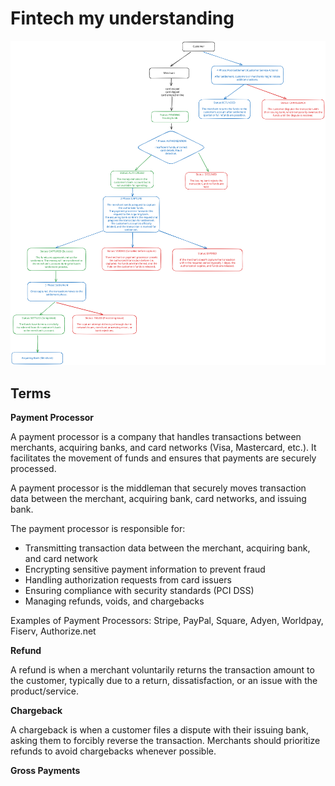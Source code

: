 # Fintech my understanding

<img src="basic.svg">

## Terms

**Payment Processor**

A payment processor is a company that handles transactions between merchants, acquiring banks, and card networks (Visa, Mastercard, etc.). It facilitates the movement of funds and ensures that payments are securely processed.

A payment processor is the middleman that securely moves transaction data between the merchant, acquiring bank, card networks, and issuing bank.

The payment processor is responsible for:

- Transmitting transaction data between the merchant, acquiring bank, and card network
- Encrypting sensitive payment information to prevent fraud
- Handling authorization requests from card issuers
- Ensuring compliance with security standards (PCI DSS)
- Managing refunds, voids, and chargebacks

Examples of Payment Processors: Stripe, PayPal, Square, Adyen, Worldpay, Fiserv, Authorize.net

**Refund**

A refund is when a merchant voluntarily returns the transaction amount to the customer, typically due to a return, dissatisfaction, or an issue with the product/service.

**Chargeback**

A chargeback is when a customer files a dispute with their issuing bank, asking them to forcibly reverse the transaction.
Merchants should prioritize refunds to avoid chargebacks whenever possible.


**Gross Payments**
